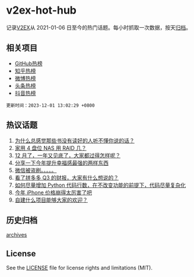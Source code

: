 # v2ex-hot-hub

 记录[V2EX](https://www.v2ex.com/)从 2021-01-06 日至今的热门话题。每小时抓取一次数据，按天[归档](archives)。
 
 ## 相关项目

- [GitHub热榜](https://github.com/it985/github-hot-hub)
- [知乎热榜](https://github.com/it985/zhihu-hot-hub)
- [微博热榜](https://github.com/it985/weibo-hot-hub)
- [头条热榜](https://github.com/it985/toutiao-hot-hub)
- [抖音热榜](https://github.com/it985/douyin-hot-hub)


 `更新时间：2023-12-01 13:02:29 +0800`

## 热议话题

1. [为什么总感觉那些书没有读好的人听不懂你说的话？](https://www.v2ex.com/t/996654)
1. [家用 4 盘位 NAS 用 RAID 几？](https://www.v2ex.com/t/996537)
1. [12 月了，一年又见底了，大家都过得怎样呢？](https://www.v2ex.com/t/996699)
1. [分享一下今年提升幸福感最强的两样东西](https://www.v2ex.com/t/996539)
1. [微信被盗刷。。。。。](https://www.v2ex.com/t/996764)
1. [看了拼多多 Q3 的财报，大家有什么想说的？](https://www.v2ex.com/t/996619)
1. [如何尽量增加 Python 代码行数，在不改变功能的前提下，代码尽量复杂化](https://www.v2ex.com/t/996546)
1. [今年 iPhone 价格崩得太厉害了吧](https://www.v2ex.com/t/996664)
1. [自建什么项目能够大家的欢迎？](https://www.v2ex.com/t/996540)

## 历史归档

[archives](archives)

## License

See the [LICENSE](LICENSE) file for license rights and limitations (MIT).
